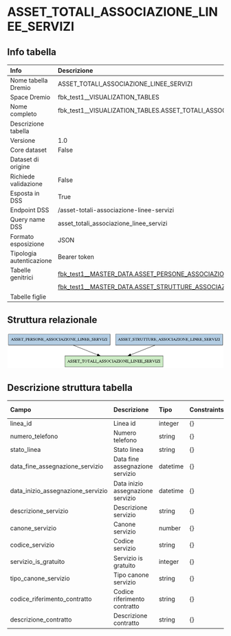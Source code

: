 # ASSET_TOTALI_ASSOCIAZIONE_LINEE_SERVIZI

## Info tabella

| Info                     | Descrizione                                                                                                                                         |
|:-------------------------|:----------------------------------------------------------------------------------------------------------------------------------------------------|
| Nome tabella Dremio      | ASSET_TOTALI_ASSOCIAZIONE_LINEE_SERVIZI                                                                                                             |
| Space Dremio             | fbk_test1__VISUALIZATION_TABLES                                                                                                                     |
| Nome completo            | fbk_test1__VISUALIZATION_TABLES.ASSET_TOTALI_ASSOCIAZIONE_LINEE_SERVIZI                                                                             |
| Descrizione tabella      |                                                                                                                                                     |
| Versione                 | 1.0                                                                                                                                                 |
| Core dataset             | False                                                                                                                                               |
| Dataset di origine       |                                                                                                                                                     |
| Richiede validazione     | False                                                                                                                                               |
| Esposta in DSS           | True                                                                                                                                                |
| Endpoint DSS             | /asset-totali-associazione-linee-servizi                                                                                                            |
| Query name DSS           | asset_totali_associazione_linee_servizi                                                                                                             |
| Formato esposizione      | JSON                                                                                                                                                |
| Tipologia autenticazione | Bearer token                                                                                                                                        |
| Tabelle genitrici        | [fbk_test1__MASTER_DATA.ASSET_PERSONE_ASSOCIAZIONE_LINEE_SERVIZI](/fbk_test1__MASTER_DATA/ASSET_PERSONE_ASSOCIAZIONE_LINEE_SERVIZI/markdown.md)     |
|                          | [fbk_test1__MASTER_DATA.ASSET_STRUTTURE_ASSOCIAZIONE_LINEE_SERVIZI](/fbk_test1__MASTER_DATA/ASSET_STRUTTURE_ASSOCIAZIONE_LINEE_SERVIZI/markdown.md) |
| Tabelle figlie           |                                                                                                                                                     |

## Struttura relazionale

![ASSET_TOTALI_ASSOCIAZIONE_LINEE_SERVIZI](./graph_png.png)

## Descrizione struttura tabella

| Campo                             | Descrizione                       | Tipo     | Constraints   | Linked data   | errors   |
|:----------------------------------|:----------------------------------|:---------|:--------------|:--------------|:---------|
| linea_id                          | Linea id                          | integer  | {}            |               | {}       |
| numero_telefono                   | Numero telefono                   | string   | {}            |               | {}       |
| stato_linea                       | Stato linea                       | string   | {}            |               | {}       |
| data_fine_assegnazione_servizio   | Data fine assegnazione servizio   | datetime | {}            |               | {}       |
| data_inizio_assegnazione_servizio | Data inizio assegnazione servizio | datetime | {}            |               | {}       |
| descrizione_servizio              | Descrizione servizio              | string   | {}            |               | {}       |
| canone_servizio                   | Canone servizio                   | number   | {}            |               | {}       |
| codice_servizio                   | Codice servizio                   | string   | {}            |               | {}       |
| servizio_is_gratuito              | Servizio is gratuito              | integer  | {}            |               | {}       |
| tipo_canone_servizio              | Tipo canone servizio              | string   | {}            |               | {}       |
| codice_riferimento_contratto      | Codice riferimento contratto      | string   | {}            |               | {}       |
| descrizione_contratto             | Descrizione contratto             | string   | {}            |               | {}       |
